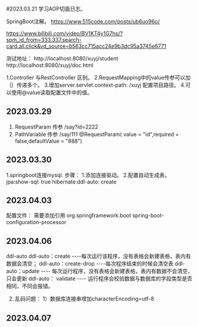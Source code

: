 #2023.03.21
学习AOP切面日志。

SpringBoot注解。 https://www.515code.com/posts/ub6uo96o/

https://www.bilibili.com/video/BV1KT4y1G7hs/?spm_id_from=333.337.search-card.all.click&vd_source=b563cc715acc24e9b3dc95a3745e6771


测试地址：
http://localhost:8080/xuyj/student
http://localhost:8080/xuyj/doc.html


1.Controller 与RestController 区别。
2.RequestMapping中的value传参可以加｛｝传递多个。
3.增加server.servlet.context-path: /xuyj 配置项目路径。
4.可以使用@value读取配置文件中的值。

## 2023.03.29
1. RequestParam 传参 /say?id=2222
2. PathVariable 传参 /say/111
   @RequestParam( value = "id",required = false,defaultValue = "888")


## 2023.03.30
1.springboot连接mysql.
步骤：
1.添加连接驱动。
2.配置自动生成表。
jpa:show-sql: true hibernate:ddl-auto: create

## 2023.04.03
配置文件：
需要添加引用
<dependency>
<groupId>org.springframework.boot</groupId>
<artifactId>spring-boot-configuration-processor</artifactId>
</dependency>

## 2023.04.06
ddl-auto
ddl-auto：create ----每次运行该程序，没有表格会新建表格，表内有数据会清空；
ddl-auto：create-drop ----每次程序结束的时候会清空表
ddl-auto：update ---- 每次运行程序，没有表格会新建表格，表内有数据不会清空，只会更新
ddl-auto： validate ---- 运行程序会校验数据与数据库的字段类型是否相同，不同会报错。

2. 乱码问题：
1）数据库连接串增加characterEncoding=utf-8
## 2023.04.07
